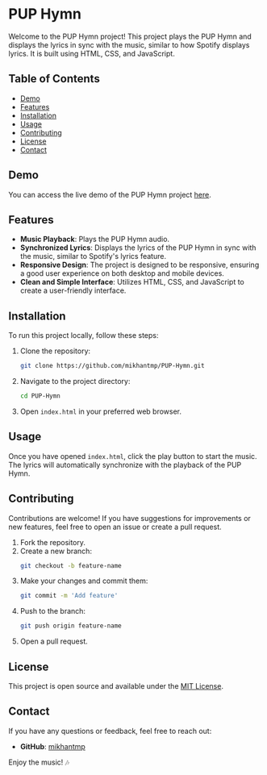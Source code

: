 # PUP Hymn

Welcome to the PUP Hymn project! This project plays the PUP Hymn and displays the lyrics in sync with the music, similar to how Spotify displays lyrics. It is built using HTML, CSS, and JavaScript.

## Table of Contents

- [Demo](#demo)
- [Features](#features)
- [Installation](#installation)
- [Usage](#usage)
- [Contributing](#contributing)
- [License](#license)
- [Contact](#contact)

## Demo

You can access the live demo of the PUP Hymn project [here](https://mikhantmp.github.io/PUP-Hymn/).

## Features

- **Music Playback**: Plays the PUP Hymn audio.
- **Synchronized Lyrics**: Displays the lyrics of the PUP Hymn in sync with the music, similar to Spotify's lyrics feature.
- **Responsive Design**: The project is designed to be responsive, ensuring a good user experience on both desktop and mobile devices.
- **Clean and Simple Interface**: Utilizes HTML, CSS, and JavaScript to create a user-friendly interface.

## Installation

To run this project locally, follow these steps:

1. Clone the repository:
    ```bash
    git clone https://github.com/mikhantmp/PUP-Hymn.git
    ```
2. Navigate to the project directory:
    ```bash
    cd PUP-Hymn
    ```
3. Open `index.html` in your preferred web browser.

## Usage

Once you have opened `index.html`, click the play button to start the music. The lyrics will automatically synchronize with the playback of the PUP Hymn.

## Contributing

Contributions are welcome! If you have suggestions for improvements or new features, feel free to open an issue or create a pull request.

1. Fork the repository.
2. Create a new branch:
    ```bash
    git checkout -b feature-name
    ```
3. Make your changes and commit them:
    ```bash
    git commit -m 'Add feature'
    ```
4. Push to the branch:
    ```bash
    git push origin feature-name
    ```
5. Open a pull request.

## License

This project is open source and available under the [MIT License](LICENSE).

## Contact

If you have any questions or feedback, feel free to reach out:

- **GitHub**: [mikhantmp](https://github.com/mikhantmp)

Enjoy the music! 🎶
